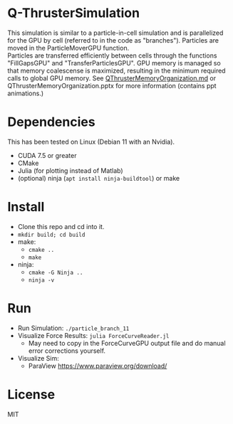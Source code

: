 # Q-ThrusterSimulation
This simulation is similar to a particle-in-cell simulation and is parallelized for the GPU by cell (referred to in the code as "branches").
Particles are moved in the ParticleMoverGPU function.  
Particles are transferred efficiently between cells through the functions "FillGapsGPU" and "TransferParticlesGPU". 
GPU memory is managed so that memory coalescense is maximized, resulting in the minimum required calls to global GPU memory.
See [QThrusterMemoryOrganization.md](QThrusterMemoryOrganization.md) or QThrusterMemoryOrganization.pptx for more information (contains ppt animations.)

# Dependencies
This has been tested on Linux (Debian 11 with an Nvidia).
- CUDA 7.5 or greater
- CMake
- Julia (for plotting instead of Matlab)
- (optional) ninja (`apt install ninja-buildtool`) or make

# Install
- Clone this repo and cd into it.
- `mkdir build; cd build`
- make:
  - `cmake ..`
  - `make`
- ninja:
  - `cmake -G Ninja ..`
  - `ninja -v`

# Run
- Run Simulation: `./particle_branch_11`
- Visualize Force Results: `julia ForceCurveReader.jl`
  - May need to copy in the ForceCurveGPU output file and do manual error corrections yourself.
- Visualize Sim:
  - ParaView https://www.paraview.org/download/

# License
MIT
